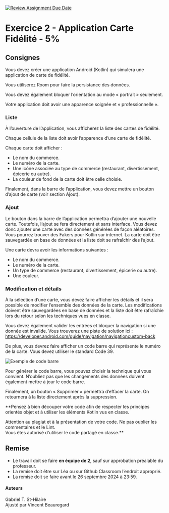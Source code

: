 [![Review Assignment Due Date](https://classroom.github.com/assets/deadline-readme-button-22041afd0340ce965d47ae6ef1cefeee28c7c493a6346c4f15d667ab976d596c.svg)](https://classroom.github.com/a/evLSEpf-)
# Exercice 2 - Application Carte Fidélité - 5%
## Consignes

Vous devez créer une application Android (Kotlin) qui simulera une application de carte de fidélité.

Vous utiliserez Room pour faire la persistance des données.

Vous devez également bloquer l’orientation au mode « portrait » seulement.

Votre application doit avoir une apparence soignée et « professionnelle ».


### Liste
À l’ouverture de l’application, vous afficherez la liste des cartes de fidélité.

Chaque cellule de la liste doit avoir l’apparence d’une carte de fidélité.

Chaque carte doit afficher :
  - Le nom du commerce.
  - Le numéro de la carte.
  - Une icône associée au type de commerce (restaurant, divertissement, épicerie ou autre).
  - La couleur de fond de la carte doit être celle choisie.

Finalement, dans la barre de l’application, vous devez mettre un bouton d’ajout de carte (voir section
Ajout).


### Ajout
Le bouton dans la barre de l’application permettra d’ajouter une nouvelle carte. Toutefois, l’ajout se
fera directement et sans interface. Vous devez donc ajouter une carte avec des données générées de
façon aléatoires. Vous pourrez trouver des Fakers pour Kotlin sur internet. La carte doit être
sauvegardée en base de données et la liste doit se rafraîchir dès l’ajout.

Une carte devra avoir les informations suivantes :
  - Le nom du commerce.
  - Le numéro de la carte.
  - Un type de commerce (restaurant, divertissement, épicerie ou autre).
  - Une couleur.

### Modification et détails
À la sélection d’une carte, vous devez faire afficher les détails et il sera possible de modifier
l’ensemble des données de la carte. Les modifications doivent être sauvegardées en base de données
et la liste doit être rafraîchie lors du retour selon les techniques vues en classe.

Vous devez également valider les entrées et bloquer la navigation si une donnée est invalide. Vous
trouverez une piste de solution ici : 
https://developer.android.com/guide/navigation/navigationcustom-back

De plus, vous devrez faire afficher un code barre qui représente le numéro de la carte. Vous devez
utiliser le standard Code 39.

![Exemple de code barre](exemple/barcode.png)

Pour générer le code barre, vous pouvez choisir la technique qui vous convient. N’oubliez pas que les
changements des données doivent également mettre à jour le code barre.

Finalement, un bouton « Supprimer » permettra d’effacer la carte. On retournera à la liste directement
après la suppression.


**Pensez à bien découper votre code afin de respecter les principes orientés objet et à utiliser les
éléments Kotlin vus en classe.  

Attention au plagiat et à la présentation de votre code. Ne pas oublier les commentaires et le Lint.  
Vous êtes autorisé d'utiliser le code partagé en classe.**  

## Remise
- Le travail doit se faire **en équipe de 2**, sauf sur approbation préalable du professeur.  
- La remise doit être sur Léa ou sur Github Classroom l’endroit approprié.  
- La remise doit se faire avant le 26 septembre 2024 à 23:59.  


#### Auteurs
Gabriel T. St-Hilaire  
Ajusté par Vincent Beauregard

